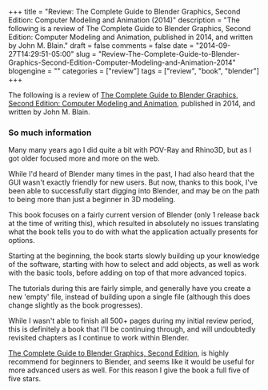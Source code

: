 +++
title = "Review: The Complete Guide to Blender Graphics, Second Edition: Computer Modeling and Animation (2014)"
description = "The following is a review of The Complete Guide to Blender Graphics, Second Edition: Computer Modeling and Animation, published in 2014, and written by John M. Blain."
draft = false
comments = false
date = "2014-09-27T14:29:51-05:00"
slug = "Review-The-Complete-Guide-to-Blender-Graphics-Second-Edition-Computer-Modeling-and-Animation-2014"
blogengine = ""
categories = ["review"]
tags = ["review", "book", "blender"]
+++

<div class="note"><p>The following is a review of <a href="http://www.amazon.com/gp/product/1482216639?tag=strivinglifen-20" rel="external">The Complete Guide to Blender Graphics, Second Edition: Computer Modeling and Animation</a>, published in 2014, and written by John M. Blain.</p></div>

<h3>So much information</h3>

<p>Many many years ago I did quite a bit with POV-Ray and Rhino3D, but as I got older focused more and more on the web.</p>

<p>While I'd heard of Blender many times in the past, I had also heard that the GUI wasn't exactly friendly for new users. But now, thanks to this book, I've been able to successfully start digging into Blender, and may be on the path to being more than just a beginner in 3D modeling.</p>

<p>This book focuses on a fairly current version of Blender (only 1 release back at the time of writing this), which resulted in absolutely no issues translating what the book tells you to do with what the application actually presents for options.</p>

<p>Starting at the beginning, the book starts slowly building up your knowledge of the software, starting with how to select and add objects, as well as work with the basic tools, before adding on top of that more advanced topics.</p>

<p>The tutorials during this are fairly simple, and generally have you create a new 'empty' file, instead of building upon a single file (although this does change slightly as the book progresses).</p>

<p>While I wasn't able to finish all 500+ pages during my initial review period, this is definitely a book that I'll be continuing through, and will undoubtedly revisited chapters as I continue to work within Blender.</p>

<p><a href="http://www.amazon.com/gp/product/1482216639?tag=strivinglifen-20" rel="external">The Complete Guide to Blender Graphics, Second Edition</a>, is highly recommend for beginners to Blender, and seems like it would be useful for more advanced users as well. For this reason I give the book a full five of five stars.</p>
